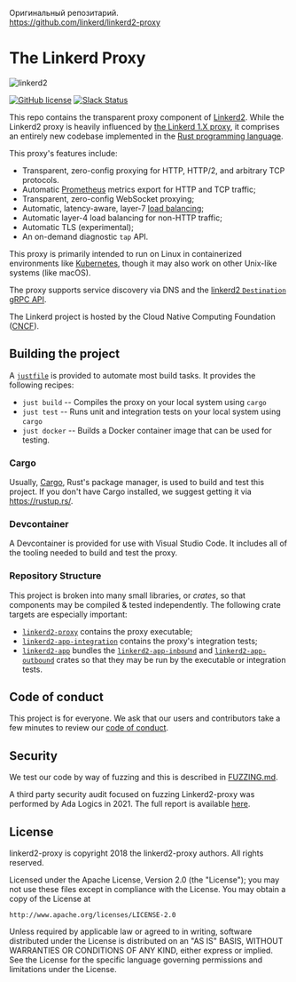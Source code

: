 Оригинальный репозитарий.    
https://github.com/linkerd/linkerd2-proxy   

# The Linkerd Proxy

![linkerd2][logo]

<!-- TODO [![Build Status][ci-badge]][ci] -->
[![GitHub license][license-badge]](LICENSE)
[![Slack Status][slack-badge]][slack]

This repo contains the transparent proxy component of [Linkerd2][linkerd2].
While the Linkerd2 proxy is heavily influenced by [the Linkerd 1.X
proxy][linkerd1], it comprises an entirely new codebase implemented in the
[Rust programming language][rust].

This proxy's features include:

* Transparent, zero-config proxying for HTTP, HTTP/2, and arbitrary TCP protocols.
* Automatic [Prometheus][prom] metrics export for HTTP and TCP traffic;
* Transparent, zero-config WebSocket proxying;
* Automatic, latency-aware, layer-7 [load balancing][loadbalancing];
* Automatic layer-4 load balancing for non-HTTP traffic;
* Automatic TLS (experimental);
* An on-demand diagnostic `tap` API.

This proxy is primarily intended to run on Linux in containerized
environments like [Kubernetes][k8s], though it may also work on other
Unix-like systems (like macOS).

The proxy supports service discovery via DNS and the [linkerd2
`Destination` gRPC API][linkerd2-proxy-api].

The Linkerd project is hosted by the Cloud Native Computing Foundation
([CNCF][cncf]).

## Building the project

A [`justfile`](./justfile) is provided to automate most build tasks. It provides
the following recipes:

* `just build` -- Compiles the proxy on your local system using `cargo`
* `just test` -- Runs unit and integration tests on your local system using `cargo`
* `just docker` -- Builds a Docker container image that can be used for testing.

### Cargo

Usually, [Cargo][cargo], Rust's package manager, is used to build and test this
project. If you don't have Cargo installed, we suggest getting it via
<https://rustup.rs/>.

### Devcontainer

A Devcontainer is provided for use with Visual Studio Code. It includes all of
the tooling needed to build and test the proxy.

### Repository Structure

This project is broken into many small libraries, or _crates_, so that
components may be compiled & tested independently. The following crate
targets are especially important:

* [`linkerd2-proxy`] contains the proxy executable;
* [`linkerd2-app-integration`] contains the proxy's integration tests;
* [`linkerd2-app`] bundles the [`linkerd2-app-inbound`] and
  [`linkerd2-app-outbound`] crates so that they may be run by the executable or
  integration tests.

[`linkerd2-proxy`]: linkerd2-proxy
[`linkerd2-app`]: linkerd/app
[`linkerd2-app-integration`]: linkerd/app/integration
[`linkerd2-app-inbound`]: linkerd/app/inbound
[`linkerd2-app-outbound`]: linkerd/app/outbound

## Code of conduct

This project is for everyone. We ask that our users and contributors take a few
minutes to review our [code of conduct][coc].

## Security

We test our code by way of fuzzing and this is described in [FUZZING.md](/docs/FUZZING.md).

A third party security audit focused on fuzzing Linkerd2-proxy was performed by
Ada Logics in 2021. The full report is available
[here](/docs/reports/linkerd2-proxy-fuzzing-report.pdf).

## License

linkerd2-proxy is copyright 2018 the linkerd2-proxy authors. All rights reserved.

Licensed under the Apache License, Version 2.0 (the "License"); you may not use
these files except in compliance with the License. You may obtain a copy of the
License at

    http://www.apache.org/licenses/LICENSE-2.0

Unless required by applicable law or agreed to in writing, software distributed
under the License is distributed on an "AS IS" BASIS, WITHOUT WARRANTIES OR
CONDITIONS OF ANY KIND, either express or implied. See the License for the
specific language governing permissions and limitations under the License.

<!-- refs -->
[cargo]: https://github.com/rust-lang/cargo/
[ci]: https://travis-ci.org/linkerd/linkerd2-proxy
<!-- TODO [ci-badge]: https://travis-ci.org/linkerd/linkerd2-proxy.svg?branch=master -->
[cncf]: https://cncf.io/
[coc]: https://github.com/linkerd/linkerd/wiki/Linkerd-code-of-conduct
[k8s]: https://kubernetes.io/
[license-badge]: https://img.shields.io/github/license/linkerd/linkerd2.svg
[linkerd1]: https://github.com/linkerd/linkerd
[linkerd2]: https://github.com/linkerd/linkerd2
[linkerd2-proxy-api]: https://github.com/linkerd/linkerd2-proxy-api
[loadbalancing]: https://linkerd.io/features/load-balancing/
[logo]: https://user-images.githubusercontent.com/9226/33582867-3e646e02-d90c-11e7-85a2-2e238737e859.png
[prom]: https://prometheus.io/
[rust]: https://www.rust-lang.org/
[slack-badge]: https://slack.linkerd.io/badge.svg
[slack]: https://slack.linkerd.io
[twitter]: https://twitter.com/linkerd/
